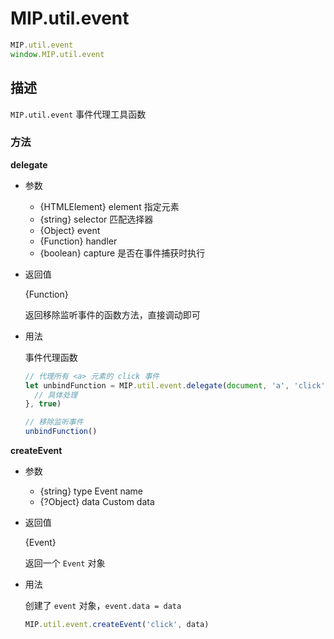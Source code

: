 # MIP.util.event

```javascript
MIP.util.event
window.MIP.util.event
```

## 描述

`MIP.util.event` 事件代理工具函数


### 方法

**delegate**

- 参数
  - {HTMLElement} element 指定元素
  - {string} selector 匹配选择器
  - {Object} event
  - {Function} handler
  - {boolean} capture 是否在事件捕获时执行

- 返回值

  {Function}

  返回移除监听事件的函数方法，直接调动即可

- 用法

  事件代理函数

  ```javascript
  // 代理所有 <a> 元素的 click 事件
  let unbindFunction = MIP.util.event.delegate(document, 'a', 'click', function (event) {
    // 具体处理
  }, true)

  // 移除监听事件
  unbindFunction()
  ```
 
**createEvent**

- 参数
  - {string} type Event name
  - {?Object} data Custom data
- 返回值

  {Event}

  返回一个 `Event` 对象

- 用法

  创建了 `event` 对象，`event.data = data`

  ```javascript
  MIP.util.event.createEvent('click', data)
  ```
 

